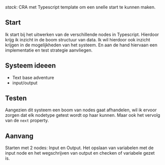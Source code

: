 *stack*: CRA met Typescript template om een snelle start te kunnen maken.

## Start

Ik start bij het uitwerken van de verschillende nodes in Typescript. Hierdoor krijg ik inzicht in de boom structuur van data.
Ik wil hierdoor ook inzicht krijgen in de mogelijkheden van het systeem. En aan de hand hiervaan een implementatie en test strategie aanvliegen.

## Systeem ideeen
- Text base adventure
- input/output

## Testen
Aangezien dit systeem een boom van nodes gaat afhandelen, wil ik ervoor zorgen dat elk nodetype getest wordt op haar kunnen. Maar ook het vervolg van de `next` property.

## Aanvang

Starten met 2 nodes: Input en Output. Het opslaan van variabelen met de input node en het wegschrijven van output en checken of variabele gezet is.
